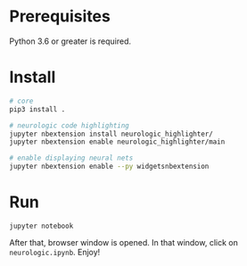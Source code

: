 # Prerequisites
Python 3.6 or greater is required.
# Install
```bash
# core
pip3 install .

# neurologic code highlighting
jupyter nbextension install neurologic_highlighter/
jupyter nbextension enable neurologic_highlighter/main

# enable displaying neural nets
jupyter nbextension enable --py widgetsnbextension
```
# Run
```
jupyter notebook
```
After that, browser window is opened. In that window, click on `neurologic.ipynb`. Enjoy!

